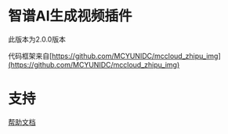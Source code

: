 # 智谱AI生成视频插件

此版本为2.0.0版本

代码框架来自[https://github.com/MCYUNIDC/mccloud_zhipu_img](https://github.com/MCYUNIDC/mccloud_zhipu_img)

# 支持

[帮助文档](https://astrbot.soulter.top/center/docs/%E5%BC%80%E5%8F%91/%E6%8F%92%E4%BB%B6%E5%BC%80%E5%8F%91/
)
